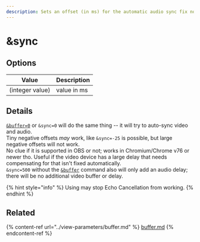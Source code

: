 ```yaml
---
description: Sets an offset (in ms) for the automatic audio sync fix node
---
```


# \&sync

## Options

| Value           | Description |
| --------------- | ----------- |
| (integer value) | value in ms |

## Details

[`&buffer=0`](../../advanced-settings.md#buffer) or `&sync=0` will do the same thing -- it will try to auto-sync video and audio.\
Tiny negative offsets _may_ work, like `&sync=-25` is possible, but large negative offsets will not work.\
No clue if it is supported in OBS or not; works in Chromium/Chrome v76 or newer tho. Useful if the video device has a large delay that needs compensating for that isn't fixed automatically.\
`&sync=500` without the [`&buffer`](../view-parameters/buffer.md) command also will only add an audio delay; there will be no additional video buffer or delay.

{% hint style="info" %}
Using may stop Echo Cancellation from working.
{% endhint %}

## Related

{% content-ref url="../view-parameters/buffer.md" %}
[buffer.md](../view-parameters/buffer.md)
{% endcontent-ref %}

